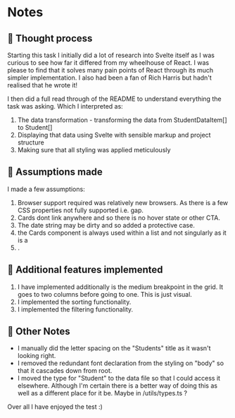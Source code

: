 # Notes

## 🤔 Thought process

Starting this task I initially did a lot of research into Svelte itself as I was curious to see how far it differed from my wheelhouse of React. I was please to find that it solves many pain points of React through its much simpler implementation. I also had been a fan of Rich Harris but hadn't realised that he wrote it!

I then did a full read through of the README to understand everything the task was asking. Which I interpreted as:

1. The data transformation - transforming the data from StudentDataItem[] to Student[]
2. Displaying that data using Svelte with sensible markup and project structure
3. Making sure that all styling was applied meticulously

## 📝 Assumptions made

I made a few assumptions:

1. Browser support required was relatively new browsers. As there is a few CSS properties not fully supported i.e. gap.
2. Cards dont link anywhere and so there is no hover state or other CTA.
3. The date string may be dirty and so added a protective case.
4. the Cards component is always used within a list and not singularly as it is a <li/>.

## 🚀 Additional features implemented

1. I have implemented additionally is the medium breakpoint in the grid. It goes to two columns before going to one. This is just visual.
2. I implemented the sorting functionality.
3. I implemented the filtering functionality.

## 📒 Other Notes

- I manually did the letter spacing on the "Students" title as it wasn't looking right.
- I removed the redundant font declaration from the styling on "body" so that it cascades down from root.
- I moved the type for "Student" to the data file so that I could access it elsewhere. Although I'm certain there is a better way of doing this as well as a different place for it be. Maybe in /utils/types.ts ?

Over all I have enjoyed the test :)
